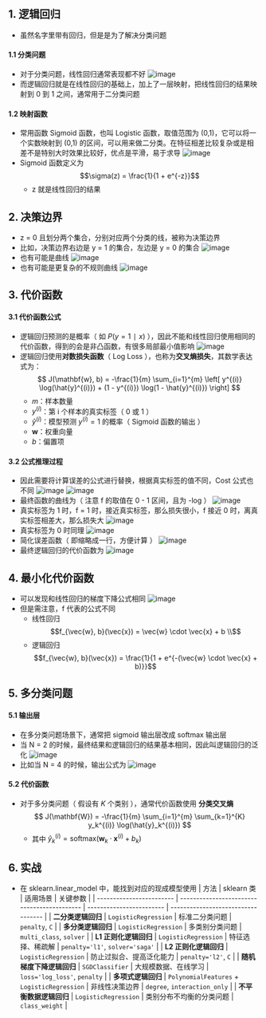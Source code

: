 ## 1. 逻辑回归

- 虽然名字里带有回归，但是是为了解决分类问题

#### 1.1 分类问题

- 对于分类问题，线性回归通常表现都不好
  ![image](https://github.com/jianyi-gronk/jianyi-gronk/assets/95062803/e2163523-8350-44bb-a233-d547baae8124)
- 而逻辑回归就是在线性回归的基础上，加上了一层映射，把线性回归的结果映射到 0 到 1 之间，通常用于二分类问题

#### 1.2 映射函数

- 常用函数 Sigmoid 函数，也叫 Logistic 函数，取值范围为 (0,1)，它可以将一个实数映射到 (0,1) 的区间，可以用来做二分类。在特征相差比较复杂或是相差不是特别大时效果比较好，优点是平滑，易于求导
  ![image](https://github.com/jianyi-gronk/jianyi-gronk/assets/95062803/923d6f1c-158a-4da6-a265-e6f9f18656e2)
- Sigmoid 函数定义为
  $$\sigma(z) = \frac{1}{1 + e^{-z}}$$
  - z 就是线性回归的结果

## 2. 决策边界

- z = 0 且划分两个集合，分别对应两个分类的线，被称为决策边界
- 比如，决策边界右边是 y = 1 的集合，左边是 y = 0 的集合
  ![image](https://github.com/jianyi-gronk/jianyi-gronk/assets/95062803/1e7c9b42-0002-4ff2-9133-c74082785c65)
- 也有可能是曲线
  ![image](https://github.com/jianyi-gronk/jianyi-gronk/assets/95062803/37bb2ac6-d0f8-47e8-8dec-6a186b2cf923)
- 也有可能是更复杂的不规则曲线
  ![image](https://github.com/jianyi-gronk/jianyi-gronk/assets/95062803/10ae28bb-a268-4c49-b4a4-6c83be9e8d73)

## 3. 代价函数

#### 3.1 代价函数公式

- 逻辑回归预测的是概率（ 如 $P(y=1∣x)$ ），因此不能和线性回归使用相同的代价函数，得到的会是非凸函数，有很多局部最小值影响
  ![image](https://github.com/jianyi-gronk/jianyi-gronk/assets/95062803/31cae5eb-ca20-4348-bbc8-1ee4f7115e80)
- 逻辑回归使用**对数损失函数**（ Log Loss ），也称为**交叉熵损失**，其数学表达式为：
  $$
  J(\mathbf{w}, b) = -\frac{1}{m} \sum_{i=1}^{m} \left[ y^{(i)} \log(\hat{y}^{(i)}) + (1 - y^{(i)}) \log(1 - \hat{y}^{(i)}) \right]
  $$
  - $m$：样本数量
  - $y^{(i)}$：第 i 个样本的真实标签（ 0 或 1 ）
  - $\hat{y}^{(i)}$：模型预测 $y^{(i)} = 1$ 的概率（ Sigmoid 函数的输出 ）
  - $\mathbf{w}$：权重向量
  - $b$：偏置项

#### 3.2 公式推理过程

- 因此需要将计算误差的公式进行替换，根据真实标签的值不同，Cost 公式也不同
  ![image](https://github.com/jianyi-gronk/jianyi-gronk/assets/95062803/47b30024-306f-436a-81d0-754394b7b83a)
  ![image](https://github.com/jianyi-gronk/jianyi-gronk/assets/95062803/3de79591-7591-4737-bae9-cface535b4c8)
- 最终函数的曲线为（ 注意 f 的取值在 0 - 1 区间，且为 -log ）
  ![image](https://github.com/jianyi-gronk/jianyi-gronk/assets/95062803/4283f93d-63d5-4a7f-ac8a-4d391d6590b3)
- 真实标签为 1 时，f = 1 时，接近真实标签，那么损失很小，f 接近 0 时，离真实标签相差大，那么损失大
  ![image](https://github.com/jianyi-gronk/jianyi-gronk/assets/95062803/7ee51183-4510-4be8-8146-baba5bf70f39)
- 真实标签为 0 时同理
  ![image](https://github.com/jianyi-gronk/jianyi-gronk/assets/95062803/f1f5be35-f517-4a13-9e08-dbe9720734a0)
- 简化误差函数（ 即缩略成一行，方便计算 ）
  ![image](https://github.com/jianyi-gronk/jianyi-gronk/assets/95062803/fb7efbb6-d706-4ee2-adf9-e12dce085742)
- 最终逻辑回归的代价函数为
  ![image](https://github.com/jianyi-gronk/jianyi-gronk/assets/95062803/ae3ec934-554f-450e-9339-5bdec2d2959a)

## 4. 最小化代价函数

- 可以发现和线性回归的梯度下降公式相同
  ![image](https://github.com/jianyi-gronk/jianyi-gronk/assets/95062803/e0bab2ca-415b-49d2-956c-d4da184affa9)
- 但是需注意，f 代表的公式不同
  - 线性回归
    $$f_{\vec{w}, b}(\vec{x}) = \vec{w} \cdot \vec{x} + b \\$$
  - 逻辑回归
    $$f_{\vec{w}, b}(\vec{x}) = \frac{1}{1 + e^{-(\vec{w} \cdot \vec{x} + b)}}$$

## 5. 多分类问题

#### 5.1 输出层

- 在多分类问题场景下，通常把 sigmoid 输出层改成 softmax 输出层
- 当 N = 2 的时候，最终结果和逻辑回归的结果基本相同，因此叫逻辑回归的泛化
  ![image](https://github.com/jianyi-gronk/jianyi-gronk/assets/95062803/93a92d0a-2df0-4e0d-a999-c638139551ef)
- 比如当 N = 4 的时候，输出公式为
  ![image](https://github.com/jianyi-gronk/jianyi-gronk/assets/95062803/d6eb8b72-f896-438c-a140-66fbf0e94ac1)

#### 5.2 代价函数

- 对于多分类问题（ 假设有 $K$ 个类别 ），通常代价函数使用 **分类交叉熵**
  $$
  J(\mathbf{W}) = -\frac{1}{m} \sum_{i=1}^{m} \sum_{k=1}^{K} y_k^{(i)} \log(\hat{y}_k^{(i)})
  $$
  - 其中 $\hat{y}_k^{(i)} = \text{softmax}(\mathbf{w}_k \cdot \mathbf{x}^{(i)} + b_k)$

## 6. 实战

- 在 sklearn.linear_model 中，能找到对应的现成模型使用
  | 方法 | sklearn 类 | 适用场景 | 关键参数 |
  | ------------------------ | ------------------------------------------- | ------------------------ | ---------------------------------- |
  | **二分类逻辑回归** | `LogisticRegression` | 标准二分类问题 | `penalty`, `C` |
  | **多分类逻辑回归** | `LogisticRegression` | 多类别分类问题 | `multi_class`, `solver` |
  | **L1 正则化逻辑回归** | `LogisticRegression` | 特征选择、稀疏解 | `penalty='l1'`, `solver='saga'` |
  | **L2 正则化逻辑回归** | `LogisticRegression` | 防止过拟合、提高泛化能力 | `penalty='l2'`, `C` |
  | **随机梯度下降逻辑回归** | `SGDClassifier` | 大规模数据、在线学习 | `loss='log_loss'`, `penalty` |
  | **多项式逻辑回归** | `PolynomialFeatures` + `LogisticRegression` | 非线性决策边界 | `degree`, `interaction_only` |
  | **不平衡数据逻辑回归** | `LogisticRegression` | 类别分布不均衡的分类问题 | `class_weight` |
